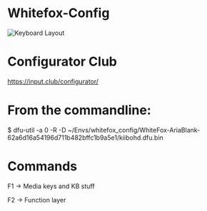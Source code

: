 # Whitefox-Config
![Keyboard Layout](https://d27ndrtbqh5cct.cloudfront.net/media/assets/whitefox.png)

# Configurator Club
https://input.club/configurator/

# From the commandline:
$ dfu-util -a 0 -R -D ~/Envs/whitefox_config/WhiteFox-AriaBlank-62a6d16a54196d711b482bffc1b9a5e1/kiibohd.dfu.bin

# Commands
F1 -> Media keys and KB stuff

F2 -> Function layer 
